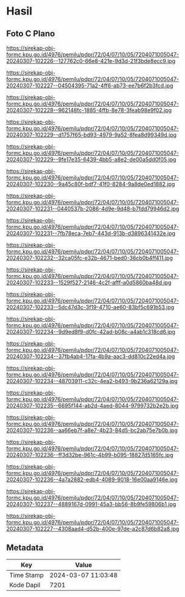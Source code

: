 # Hasil

## Foto C Plano

https://sirekap-obj-formc.kpu.go.id/4976/pemilu/pdpr/72/04/07/10/05/7204071005047-20240307-102226--127762c0-66e8-421e-9d3d-21f3bde8ecc9.jpg

https://sirekap-obj-formc.kpu.go.id/4976/pemilu/pdpr/72/04/07/10/05/7204071005047-20240307-102227--04504395-71a2-4ff6-ab73-ee7b6f2b3fcd.jpg

https://sirekap-obj-formc.kpu.go.id/4976/pemilu/pdpr/72/04/07/10/05/7204071005047-20240307-102228--962148fc-1885-4ffb-8e78-3feab98e9f02.jpg

https://sirekap-obj-formc.kpu.go.id/4976/pemilu/pdpr/72/04/07/10/05/7204071005047-20240307-102229--d1757f65-bd93-4979-9a52-8fea8d99349d.jpg

https://sirekap-obj-formc.kpu.go.id/4976/pemilu/pdpr/72/04/07/10/05/7204071005047-20240307-102229--9fe17e35-6439-4bb5-a8e2-de00a5dd0f05.jpg

https://sirekap-obj-formc.kpu.go.id/4976/pemilu/pdpr/72/04/07/10/05/7204071005047-20240307-102230--9a45c80f-bdf7-41f0-8284-9a8de0ed1882.jpg

https://sirekap-obj-formc.kpu.go.id/4976/pemilu/pdpr/72/04/07/10/05/7204071005047-20240307-102231--0440537b-2086-4d9e-9d48-b7fdd79946d2.jpg

https://sirekap-obj-formc.kpu.go.id/4976/pemilu/pdpr/72/04/07/10/05/7204071005047-20240307-102231--7fb78eca-7eb7-443d-913b-d3896341432e.jpg

https://sirekap-obj-formc.kpu.go.id/4976/pemilu/pdpr/72/04/07/10/05/7204071005047-20240307-102232--32ca05fc-e32b-4671-bed0-36cb0b4ff411.jpg

https://sirekap-obj-formc.kpu.go.id/4976/pemilu/pdpr/72/04/07/10/05/7204071005047-20240307-102233--1529f527-2146-4c2f-afff-a0d5860ba48d.jpg

https://sirekap-obj-formc.kpu.go.id/4976/pemilu/pdpr/72/04/07/10/05/7204071005047-20240307-102233--5dc47d3c-3f19-4710-ae60-83bf5c691b53.jpg

https://sirekap-obj-formc.kpu.go.id/4976/pemilu/pdpr/72/04/07/10/05/7204071005047-20240307-102234--9d9ed8f9-d0fc-42ad-b08c-a4ab1c318cd6.jpg

https://sirekap-obj-formc.kpu.go.id/4976/pemilu/pdpr/72/04/07/10/05/7204071005047-20240307-102234--37fb4ab4-17fa-4b9a-aac3-dd810c22ed4a.jpg

https://sirekap-obj-formc.kpu.go.id/4976/pemilu/pdpr/72/04/07/10/05/7204071005047-20240307-102234--48703911-c32c-4ea2-b493-9b236a62129a.jpg

https://sirekap-obj-formc.kpu.go.id/4976/pemilu/pdpr/72/04/07/10/05/7204071005047-20240307-102235--6695f144-ab2d-4aed-8044-9799732b2e2b.jpg

https://sirekap-obj-formc.kpu.go.id/4976/pemilu/pdpr/72/04/07/10/05/7204071005047-20240307-102236--aa66eb7f-a8e7-4b23-84d5-bc2ab75e7b0b.jpg

https://sirekap-obj-formc.kpu.go.id/4976/pemilu/pdpr/72/04/07/10/05/7204071005047-20240307-102236--ff3d32be-961c-4b99-b095-18827d5165fc.jpg

https://sirekap-obj-formc.kpu.go.id/4976/pemilu/pdpr/72/04/07/10/05/7204071005047-20240307-102236--4a7a2882-edb4-4089-9018-16e00aa9146e.jpg

https://sirekap-obj-formc.kpu.go.id/4976/pemilu/pdpr/72/04/07/10/05/7204071005047-20240307-102237--4889167d-0991-45a3-bb56-8b9fe59806b1.jpg

https://sirekap-obj-formc.kpu.go.id/4976/pemilu/pdpr/72/04/07/10/05/7204071005047-20240307-102227--4308aad4-d52b-400e-97de-a2c87d6b82a8.jpg


## Metadata

| Key        | Value               |
| ---------- | ------------------- |
| Time Stamp | 2024-03-07 11:03:48 |
| Kode Dapil | 7201                |



